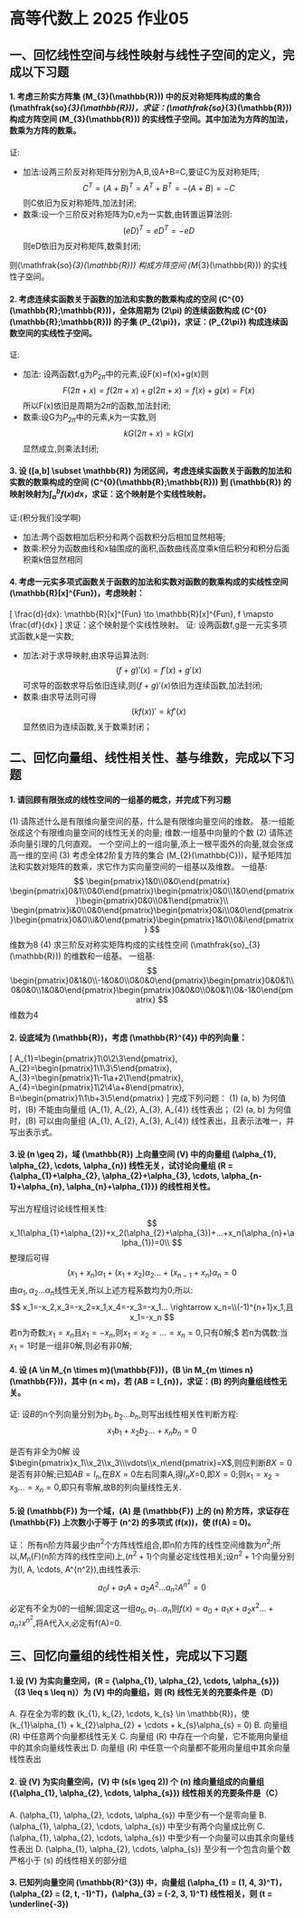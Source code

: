 # 高等代数上 2025 作业05
## 一、回忆线性空间与线性映射与线性子空间的定义，完成以下习题
#### 1. 考虑三阶实方阵集 \(M_{3}(\mathbb{R})\) 中的反对称矩阵构成的集合 \(\mathfrak{so}_{3}(\mathbb{R})\)，求证：\(\mathfrak{so}_{3}(\mathbb{R})\) 构成方阵空间 \(M_{3}(\mathbb{R})\) 的实线性子空间。其中加法为方阵的加法，数乘为方阵的数乘。
证:
- 加法:设两三阶反对称矩阵分别为A,B,设A+B=C,要证C为反对称矩阵;
$$
 C^T=(A+B)^T=A^T+B^T=-(A+B)=-C
$$
则C依旧为反对称矩阵,加法封闭;
- 数乘:设一个三阶反对称矩阵为D,e为一实数,由转置运算法则:
$$
(eD)^T=eD^T=-eD
$$
则eD依旧为反对称矩阵,数乘封闭;

则\(\mathfrak{so}_{3}(\mathbb{R})\) 构成方阵空间 \(M_{3}(\mathbb{R})\) 的实线性子空间。
#### 2. 考虑连续实函数关于函数的加法和实数的数乘构成的空间 \(C^{0}(\mathbb{R};\mathbb{R})\)，全体周期为 \(2\pi\) 的连续函数构成 \(C^{0}(\mathbb{R};\mathbb{R})\) 的子集 \(P_{2\pi}\)，求证：\(P_{2\pi}\) 构成连续函数空间的实线性子空间。
证:
- 加法:
设两函数f,g为$P_{2\pi}$中的元素,设F(x)=f(x)+g(x)则
$$
F(2\pi+x)=f(2\pi+x)+g(2\pi+x)=f(x)+g(x)=F(x)
$$
所以F(x)依旧是周期为$2\pi$的函数,加法封闭;
- 数乘:设G为$P_{2\pi}$中的元素,k为一实数,则
$$
kG(2\pi+x)=kG(x)
$$
显然成立,则乘法封闭;

#### 3. 设 \([a,b] \subset \mathbb{R}\) 为闭区间，考虑连续实函数关于函数的加法和实数的数乘构成的空间 \(C^{0}(\mathbb{R};\mathbb{R})\) 到 \(\mathbb{R}\) 的映射映射为$\int_{a}^{b} f(x) dx$，求证：这个映射是个实线性映射。
证:(积分我们没学啊)
- 加法:两个函数相加后积分和两个函数积分后相加显然相等;
- 数乘:积分为函数曲线和x轴围成的面积,函数曲线高度乘k倍后积分和积分后面积乘k倍显然相同

#### 4. 考虑一元实多项式函数关于函数的加法和实数对函数的数乘构成的实线性空间 \(\mathbb{R}[x]^{Fun}\)，考虑映射：
\[
\frac{d}{dx}: \mathbb{R}[x]^{Fun} \to \mathbb{R}[x]^{Fun}, f \mapsto \frac{df}{dx}
\]
求证：这个映射是个实线性映射。
证:
设两函数f,g是一元实多项式函数,k是一实数;
- 加法:对于求导映射,由求导运算法则:
$$
(f+g)'(x)=f'(x)+g'(x)
$$
可求导的函数求导后依旧连续,则$(f+g)'(x)$依旧为连续函数,加法封闭;
- 数乘:由求导法则可得
$$
(kf(x))'=kf'(x)
$$
显然依旧为连续函数,关于数乘封闭；

## 二、回忆向量组、线性相关性、基与维数，完成以下习题
#### 1. 请回顾有限张成的线性空间的一组基的概念，并完成下列习题
(1) 请陈述什么是有限维向量空间的基，什么是有限维向量空间的维数。
基:一组能张成这个有限维向量空间的线性无关的向量;
维数:一组基中向量的个数
(2) 请陈述添向量引理的几何直观。
一个空间上的一组向量,添上一根平面外的向量,就会张成高一维的空间
(3) 考虑全体2阶复方阵的集合 \(M_{2}(\mathbb{C})\)，赋予矩阵加法和实数对矩阵的数乘，求它作为实向量空间的一组基以及维数。
一组基:
$$
\begin{pmatrix}1&0\\0&0\end{pmatrix} \begin{pmatrix}0&1\\0&0\end{pmatrix}\begin{pmatrix}0&0\\1&0\end{pmatrix}\begin{pmatrix}0&0\\0&1\end{pmatrix}\\
\begin{pmatrix}i&0\\0&0\end{pmatrix}\begin{pmatrix}0&i\\0&0\end{pmatrix}\begin{pmatrix}0&0\\i&0\end{pmatrix}\begin{pmatrix}1&0\\0&i\end{pmatrix}
$$
维数为8
(4) 求三阶反对称实矩阵构成的实线性空间 \(\mathfrak{so}_{3}(\mathbb{R})\) 的维数和一组基。
一组基:
$$
\begin{pmatrix}0&1&0\\-1&0&0\\0&0&0\end{pmatrix}\begin{pmatrix}0&0&1\\0&0&0\\1&0&0\end{pmatrix}\begin{pmatrix}0&0&0\\0&0&1\\0&-1&0\end{pmatrix}
$$
维数为4


#### 2. 设底域为 \(\mathbb{R}\)，考虑 \(\mathbb{R}^{4}\) 中的列向量：
\[
A_{1}=\begin{pmatrix}1\\0\\2\\3\end{pmatrix}, A_{2}=\begin{pmatrix}1\\1\\3\\5\end{pmatrix}, A_{3}=\begin{pmatrix}1\\-1\\a+2\\1\end{pmatrix}, A_{4}=\begin{pmatrix}1\\2\\4\\a+8\end{pmatrix}, B=\begin{pmatrix}1\\1\\b+3\\5\end{pmatrix}
\]
完成下列问题：
    (1) \(a, b\) 为何值时，\(B\) 不能由向量组 \(A_{1}, A_{2}, A_{3}, A_{4}\) 线性表出；
    (2) \(a, b\) 为何值时，\(B\) 可以由向量组 \(A_{1}, A_{2}, A_{3}, A_{4}\) 线性表出，且表示法唯一，并写出表示式。

#### 3.设 \(n \geq 2\)，域 \(\mathbb{R}\) 上向量空间 \(V\) 中的向量组 \(\alpha_{1}, \alpha_{2}, \cdots, \alpha_{n}\) 线性无关，试讨论向量组 \(R = \{\alpha_{1}+\alpha_{2}, \alpha_{2}+\alpha_{3}, \cdots, \alpha_{n-1}+\alpha_{n}, \alpha_{n}+\alpha_{1}\}\) 的线性相关性。
写出方程组讨论线性相关性:
$$
x_1(\alpha_{1}+\alpha_{2})+x_2(\alpha_{2}+\alpha_{3})+...+x_n(\alpha_{n}+\alpha_{1})=0\\
$$
整理后可得
$$
(x_1+x_n)\alpha_1+(x_1+x_2)\alpha_2...+(x_{n-1}+x_{n})\alpha_n=0
$$
由$\alpha_1,\alpha_2...\alpha_n$线性无关,所以上述方程系数均为0;所以:
$$
x_1=-x_2,x_3=-x_2=x_1,x_4=-x_3=-x_1... \rightarrow x_n=\\(-1)^{n+1}x_1,且x_1=-x_n
$$
若n为奇数;$x_1=x_n$且$x_1=-x_n$,则$x_1=x_2=...=x_n=0$,只有0解;$
若n为偶数:当$x_1=1$时是一组非0解,则必有非0解;

#### 4. 设 \(A \in M_{n \times m}(\mathbb{F})\)，\(B \in M_{m \times n}(\mathbb{F})\)，其中 \(n < m\)，若 \(AB = I_{n}\)，求证：\(B\) 的列向量组线性无关。
证:
设$B$的n个列向量分别为$b_1,b_2...b_n$,则写出线性相关性判断方程:
$$
x_1b_1+x_2b_2...+x_nb_n=0
$$

是否有非全为0解
设$\begin{pmatrix}x_1\\x_2\\x_3\\\vdots\\x_n\end{pmatrix}=X$,则应判断$BX=0$是否有非0解;已知$AB = I_{n}$,在$BX=0$左右同乘A,得$I_{n}X$=0,即$X=0$;则$x_1=x_2=x_3...=x_n=0$,即只有零解,故B的列向量线性无关.

#### 5.设 \(\mathbb{F}\) 为一个域，\(A\) 是 \(\mathbb{F}\) 上的 \(n\) 阶方阵，求证存在 \(\mathbb{F}\) 上次数小于等于 \(n^2\) 的多项式 \(f(x)\)，使 \(f(A) = 0\)。
证：
所有n阶方阵最少由$n^2$个方阵线性组合,即n阶方阵的线性空间维数为$n^2$;所以,$M_n(F)$(n阶方阵的线性空间)上,$(n^2+1)$个向量必定线性相关;设$n^2+1$个向量分别为\(I, A, \cdots, A^{n^2}\),由线性表示:
$$
a_0I+a_1A+a_2A^{2}...a_{n^2}A^{n^2}=0
$$

必定有不全为0的一组解;固定这一组$a_0,a_1...a_n$则$f(x)=a_0+a_1x+a_2x^2...+a_{n^2}x^{n^2}$,将A代入x,必定有f(A)=0.

## 三、回忆向量组的线性相关性，完成以下习题
#### 1.设 \(V\) 为实向量空间，\(R = \{\alpha_{1}, \alpha_{2}, \cdots, \alpha_{s}\}\)（\(3 \leq s \leq n\)）为 \(V\) 中的向量组，则 \(R\) 线性无关的充要条件是（D）
A. 存在全为零的数 \(k_{1}, k_{2}, \cdots, k_{s} \in \mathbb{R}\)，使 \(k_{1}\alpha_{1} + k_{2}\alpha_{2} + \cdots + k_{s}\alpha_{s} = 0\)
B. 向量组 \(R\) 中任意两个向量都线性无关
C. 向量组 \(R\) 中存在一个向量，它不能用向量组中的其余向量线性表出
D. 向量组 \(R\) 中任意一个向量都不能用向量组中其余向量线性表出

#### 2. 设 \(V\) 为实向量空间，\(V\) 中 \(s(s \geq 2)\) 个 \(n\) 维向量组成的向量组 \(\{\alpha_{1}, \alpha_{2}, \cdots, \alpha_{s}\}\) 线性相关的充要条件是（C）
A. \(\alpha_{1}, \alpha_{2}, \cdots, \alpha_{s}\) 中至少有一个是零向量
B. \(\alpha_{1}, \alpha_{2}, \cdots, \alpha_{s}\) 中至少有两个向量成比例
C. \(\alpha_{1}, \alpha_{2}, \cdots, \alpha_{s}\) 中至少有一个向量可以由其余向量线性表出
D. \(\alpha_{1}, \alpha_{2}, \cdots, \alpha_{s}\) 至少有一个包含向量个数严格小于 \(s\) 的线性相关的部分组

#### 3. 已知列向量空间 \(\mathbb{R}^{3}\) 中，向量组 \(\alpha_{1} = (1, 4, 3)^T\)，\(\alpha_{2} = (2, t, -1)^T\)，\(\alpha_{3} = (-2, 3, 1)^T\) 线性相关，则 \(t = \underline{-3}\)